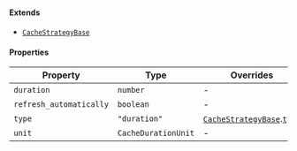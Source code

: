 #### Extends

* [`CacheStrategyBase`](./generated/html/CacheStrategyBase.md)

#### Properties

| Property                                                   | Type                | Overrides                                                                                                         |
| ---------------------------------------------------------- | ------------------- | ----------------------------------------------------------------------------------------------------------------- |
| <a id="duration"></a> `duration`                           | `number`            | -                                                                                                                 |
| <a id="refresh_automatically"></a> `refresh_automatically` | `boolean`           | -                                                                                                                 |
| <a id="type"></a> `type`                                   | `"duration"`        | [`CacheStrategyBase`](./generated/html/CacheStrategyBase.md).[`type`](./generated/html/CacheStrategyBase.md#type) |
| <a id="unit"></a> `unit`                                   | `CacheDurationUnit` | -                                                                                                                 |
